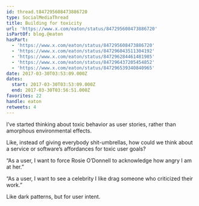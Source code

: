 ```yaml
---
id: thread.t847295608473886720
type: SocialMediaThread
title: Building for toxicity
url: 'https://www.x.com/eaton/status/847295608473886720'
isPartOf: blog.@eaton
hasPart:
  - 'https://www.x.com/eaton/status/847295608473886720'
  - 'https://www.x.com/eaton/status/847296043511304192'
  - 'https://www.x.com/eaton/status/847296284461481985'
  - 'https://www.x.com/eaton/status/847296437205454852'
  - 'https://www.x.com/eaton/status/847296539340840965'
date: 2017-03-30T03:53:09.000Z
dates:
  start: 2017-03-30T03:53:09.000Z
  end: 2017-03-30T03:56:51.000Z
favorites: 22
handle: eaton
retweets: 4
---
```

I’ve started thinking about toxic behavior as user stories, rather than amorphous environmental effects.

Like, instead of giving everybody shit-umbrellas, how could we think about a service or software’s affordances for toxic user goals?

“As a user, I want to force Rosie O’Donnell to acknowledge how angry I am at her.”

“As a user, I want to see a celebrity I like drag someone who criticized their work.”

Like dark patterns, but for user intent.
